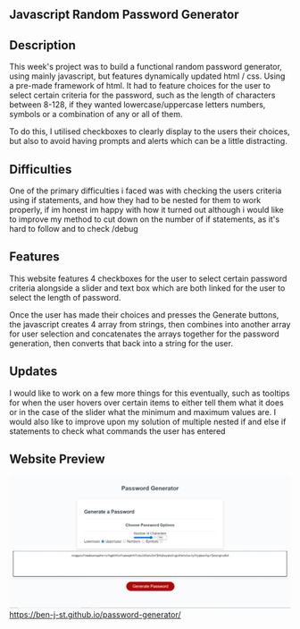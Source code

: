 ## Javascript Random Password Generator

## Description
This week's project was to build a functional random password generator, using mainly javascript, but features dynamically updated html / css. Using a pre-made framework of html. It had to feature choices for the user to select certain criteria for the password, such as the length of characters between 8-128, if they wanted lowercase/uppercase letters numbers, symbols or a combination of any or all of them. 

To do this, I utilised checkboxes to clearly display to the users their choices, but also to avoid having prompts and alerts which can be a little distracting.

## Difficulties

One of the primary difficulties i faced was with checking the users criteria using if statements, and how they had to be nested for them to work properly, if im honest im happy with how it turned out although i would like to improve my method to cut down on the number of if statements, as it's hard to follow and to check /debug 

## Features
This website features 4 checkboxes for the user to select certain password criteria alongside a slider and text box which are both linked for the user to select the length of password. 

Once the user has made their choices and presses the Generate buttons, the javascript creates 4 array from strings, then combines into another array for user selection and concatenates the arrays together for the password generation, then converts that back into a string for the user.

## Updates 
I would like to work on a few more things for this eventually, such as tooltips for when the user hovers over certain items to either tell them what it does or in the case of the slider what the minimum and maximum values are. I would also like to improve upon my solution of multiple nested if and else if statements to check what commands the user has entered  
 
## Website Preview
 ![Website preview](images/passwordGenerator.JPG)
https://ben-j-st.github.io/password-generator/
